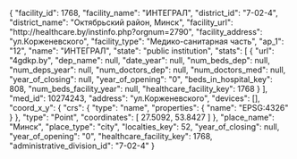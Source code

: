 {
    "facility_id": 1768,
    "facility_name": "ИНТЕГРАЛ",
    "district_id": "7-02-4",
    "district_name": "Октябрьский район, Минск",
    "facility_url": "http:\/\/healthcare.by\/instinfo.php?orgnum=2790",
    "facility_address": "ул.Корженевского",
    "facility_type": "Медико-санитарная часть",
    "ap_1": "12",
    "name": "ИНТЕГРАЛ",
    "state": "public institution",
    "stats": [
        {
            "url": "4gdkp.by",
            "dep_name": null,
            "date_year": null,
            "num_beds_dep": null,
            "num_deps_year": null,
            "num_doctors_dep": null,
            "num_doctors_med": null,
            "year_of_closing": null,
            "year_of_opening": "0",
            "beds_in_hospital_key": 808,
            "num_beds_facility_year": null,
            "healthcare_facility_key": 1768
        }
    ],
    "med_id": 10274243,
    "address": "ул.Корженевского",
    "devices": [],
    "coord_x_y": {
        "crs": {
            "type": "name",
            "properties": {
                "name": "EPSG:4326"
            }
        },
        "type": "Point",
        "coordinates": [
            27.5092,
            53.8427
        ]
    },
    "place_name": "Минск",
    "place_type": "city",
    "localties_key": 52,
    "year_of_closing": null,
    "year_of_opening": "0",
    "healthcare_facility_key": 1768,
    "administrative_division_id": "7-02-4"
}